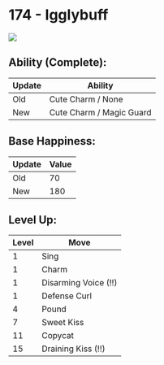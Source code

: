 # 174 - Igglybuff
![][174]

## Ability (Complete):

Update | Ability
---    | ---
Old    | Cute Charm / None
New    | Cute Charm / Magic Guard

## Base Happiness:

Update | Value
---    | ---
Old    | 70
New    | 180

## Level Up:

Level | Move
---   | ---
  1   | Sing
  1   | Charm
  1   | Disarming Voice (!!)
  1   | Defense Curl
  4   | Pound
  7   | Sweet Kiss
 11   | Copycat
 15   | Draining Kiss (!!)



[174]: /img/pokemon/174.png
